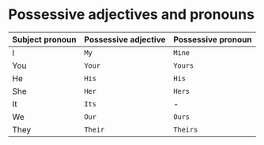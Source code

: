 # Possessive adjectives and pronouns
|Subject pronoun|Possessive adjective|Possessive pronoun|
|:--------------|:-------------------|:-----------------|
|I|`My`|`Mine`|
|You|`Your`|`Yours`|
|He|`His`|`His`|
|She|`Her`|`Hers`|
|It|`Its`|-|
|We|`Our`|`Ours`|
|They|`Their`|`Theirs`|
